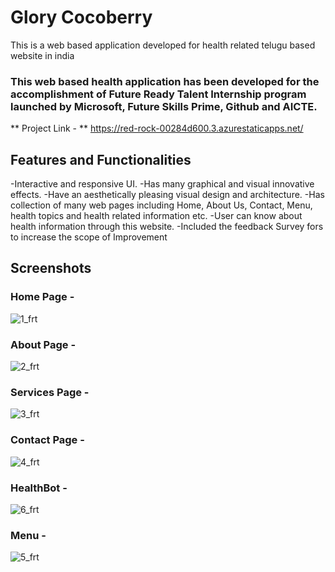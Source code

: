 # Glory Cocoberry




This is a web based application developed for health related telugu based website in india


### This web based health application has been developed for the accomplishment of Future Ready Talent Internship program launched by Microsoft, Future Skills Prime, Github and AICTE.


** Project Link - 
** https://red-rock-00284d600.3.azurestaticapps.net/


## Features and Functionalities

-Interactive and responsive UI.
-Has many graphical and visual innovative effects.
-Have an aesthetically pleasing visual design and architecture.
-Has collection of many web pages including Home, About Us, Contact, Menu, health topics and health related information etc.
-User can know about health information through this website.
-Included the feedback Survey fors to increase the scope of Improvement

## Screenshots

### Home Page -
![1_frt](https://user-images.githubusercontent.com/130152124/232884825-240f2587-56ad-4a0a-b500-d835d5696ad5.jpg)


### About Page -
![2_frt](https://user-images.githubusercontent.com/130152124/232884944-b207d619-81da-4821-97cd-37d1fc1cc297.jpg)


### Services Page -
![3_frt](https://user-images.githubusercontent.com/130152124/232884971-a848ebd9-7092-4066-898d-59b1e162e979.jpg)


### Contact Page -
![4_frt](https://user-images.githubusercontent.com/130152124/232885019-0d0e8a3b-1e8f-4fe2-9248-d0acfb09e2b7.jpg)


### HealthBot -
![6_frt](https://user-images.githubusercontent.com/130152124/232885066-5241d9c3-683c-489b-b8dc-f8693ee9d57c.jpg)


### Menu -
![5_frt](https://user-images.githubusercontent.com/130152124/232885097-19b8c7f7-90d3-4c1f-8e47-e0c85c20e386.jpg)

